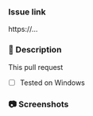 ### Issue link
https://...

### 📖 Description
This pull request

- [ ] Tested on Windows

### 📷 Screenshots
